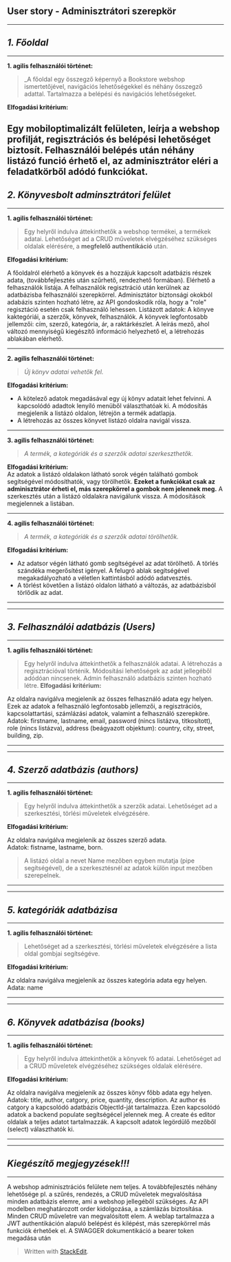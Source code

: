  User story - Adminisztrátori szerepkör
---
---
## _**1. Főoldal**_
---
**1. agilis felhasználói történet:**
> _A főoldal egy összegző képernyő a Bookstore webshop ismertetőjével, navigációs lehetőségekkel és néhány összegző adattal. Tartalmazza a belépési és navigációs lehetőségeket.

**Elfogadási kritérium:**  

Egy mobiloptimalizált felületen, leírja a webshop profilját, regisztrációs és belépési lehetőséget biztosít. Felhasználói belépés után néhány listázó funció érhető el,  az adminisztrátor eléri a feladatkörből adódó funkciókat.
---
## _**2. Könyvesbolt adminsztrátori felület**_
---
**1. agilis felhasználói történet:**
>Egy helyről indulva áttekinthetők a webshop termékei, a termékek adatai. Lehetőséget ad a CRUD műveletek elvégzéséhez szükséges oldalak elérésére, a **megfelelő authentikáció** után.

**Elfogadási kritérium:**  

A főoldalról elérhető a könyvek és a hozzájuk kapcsolt adatbázis részek adata, (továbbfejlesztés után szűrhető, rendezhető formában). 
Elérhető a felhasználók listája. A felhasználók regisztráció után kerülnek az adatbázisba felhasználói szerepkörrel. Adminisztátor biztonsági okokból adabázis szinten hozható létre, az API gondoskodik róla, hogy a "role" regisztáció esetén csak felhasználó lehessen.
Listázott adatok:
A könyve kaktegóriái, a szerzők, könyvek, felhasználók.
A könyvek legfontosabb jellemzői: cím, szerző, kategória, ár,  a raktárkészlet. A leírás mező, ahol változó mennyiségű kiegészítő információ helyezhető el, a létrehozás ablakában elérhető.

---


**2. agilis felhasználói történet:**

> _Új könyv adatai vehetők fel._

**Elfogadási kritérium:**  
- A kötelező adatok megadásával egy új könyv adatait lehet felvinni. A kapcsolódó adadtok lenyíló menüből választhatóak ki.  A módosítás megjelenik a listázó oldalon, létrejön a termék adatlapja.
- A létrehozás az összes könyvet listázó oldalra navigál vissza.
---

**3. agilis felhasználói történet:**

> _A termék, a kategóriák és a szerzők adatai szerkeszthetők._

**Elfogadási kritérium:**  
Az adatok a listázó oldalakon látható sorok végén található gombok segítségével módosíthatók, vagy törölhetők. **Ezeket a funkciókat csak az adminisztrátor érheti el, más szerepkörrel a gombok nem jelennek meg.** A szerkesztés után a listázó oldalakra navigálunk vissza. A módosítások megjelennek a listában.

---

**4. agilis felhasználói történet:**

> _A termék, a kategóriák és a szerzők adatai törölhetők._

**Elfogadási kritérium:**  
- Az adatsor végén látható gomb segítségével az adat törölhető. A törlés szándéka megerősítést igényel. A felugró ablak segítségével megakadályozható a véletlen kattintásból adódó adatvesztés.
- A törlést követően a listázó oldalon látható a változás, az adatbázisból törlődik az adat.

---

---
## _**3. Felhasználói adatbázis (Users)**_
---
**1. agilis felhasználói történet:**
>Egy helyről indulva áttekinthetők a felhasználók adatai. A létrehozás a regisztrációval történik.  Módosítási lehetőségek az adat jellegéből adódóan nincsenek. Admin felhasználó adatbázis szinten hozható létre.
**Elfogadási kritérium:**  

Az oldalra navigálva megjelenik az összes felhasználó adata egy helyen.  
Ezek az adatok a felhasználó legfontosabb jellemzői, a regisztrációs, kapcsolattartási, számlázási adatok, valamint a felhasználó szerepköre.
Adatok: firstname, lastname, email, password (nincs listázva, titkosított), role (nincs listázva), address (beágyazott objektum): country, city, street, building, zip.

---
---
## _**4. Szerző adatbázis (authors)**_
---
**1. agilis felhasználói történet:**
>Egy helyről indulva áttekinthetők a szerzők adatai. Lehetőséget ad a szerkesztési, törlési műveletek elvégzésére.

**Elfogadási kritérium:**  

Az oldalra navigálva megjelenik az összes szerző adata.  
Adatok: fistname, lastname, born.
> A listázó oldal a nevet Name mezőben egyben mutatja (pipe segítségével), de a szerkesztésnél az adatok külön input mezőben szerepelnek.
---
---

## _**5. kategóriák adatbázisa**_
---
**1. agilis felhasználói történet:**
>Lehetőséget ad a szerkesztési, törlési műveletek elvégzésére a lista oldal gombjai segítségéve. 

**Elfogadási kritérium:**  

Az oldalra navigálva megjelenik az összes kategória adata egy helyen.
Adata: name

---
---
## _**6. Könyvek adatbázisa (books)**_
---
**1. agilis felhasználói történet:**
>Egy helyről indulva áttekinthetők a könyvek fő adatai. Lehetőséget ad a CRUD műveletek elvégzéséhez szükséges oldalak elérésére.

**Elfogadási kritérium:**  

Az oldalra navigálva megjelenik az összes könyv főbb adata egy helyen. 
Adatok: title, author, catgory, price, quantity, description. Az author és catgory a kapcsolódó adatbázis ObjectId-ját tartalmazza. Ezen kapcsolódó adatok a backend populate segítségécel jelennek meg. 
A create és editor oldalak a teljes adatot tartalmazzák. A kapcsolt adatok legördülő mezőből (select) választhatók ki.

---
---
## _***Kiegészítő megjegyzések!!!***_
---

A webshop adminisztrációs felülete nem teljes. A továbbfejlesztés néhány lehetősége pl. a szűrés, rendezés, a CRUD műveletek megvalósítása minden adatbázis elemre, ami a webshop jellegéből szükséges. Az API modelben meghatározott order kidolgozása, a számlázás biztosítása. 
Minden CRUD műveletre van megvalósított elem. A weblap tartalmazza a JWT authentikáción alapuló belépést és kilépést, más szerepkörrel más funkciók érhetőek el.
A SWAGGER dokumentikáció a bearer token megadása után 

> Written with [StackEdit](https://stackedit.io/).
